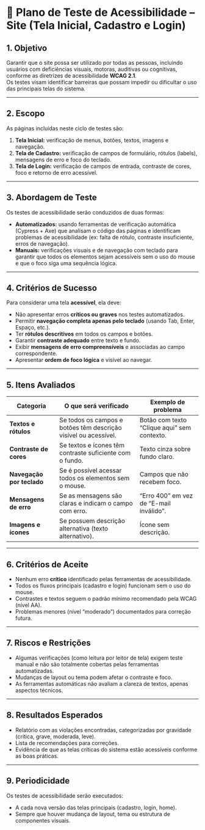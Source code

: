 # 🧩 Plano de Teste de Acessibilidade – Site (Tela Inicial, Cadastro e Login)

## 1. Objetivo
Garantir que o site possa ser utilizado por todas as pessoas, incluindo usuários com deficiências visuais, motoras, auditivas ou cognitivas, conforme as diretrizes de acessibilidade **WCAG 2.1**.  
Os testes visam identificar barreiras que possam impedir ou dificultar o uso das principais telas do sistema.

---

## 2. Escopo
As páginas incluídas neste ciclo de testes são:

1. **Tela Inicial:** verificação de menus, botões, textos, imagens e navegação.  
2. **Tela de Cadastro:** verificação de campos de formulário, rótulos (labels), mensagens de erro e foco do teclado.  
3. **Tela de Login:** verificação de campos de entrada, contraste de cores, foco e retorno de erro acessível.

---

## 3. Abordagem de Teste
Os testes de acessibilidade serão conduzidos de duas formas:

- **Automatizados:** usando ferramentas de verificação automática (Cypress + Axe) que analisam o código das páginas e identificam problemas de acessibilidade (ex: falta de rótulo, contraste insuficiente, erros de navegação).  
- **Manuais:** verificações visuais e de navegação com teclado para garantir que todos os elementos sejam acessíveis sem o uso do mouse e que o foco siga uma sequência lógica.

---

## 4. Critérios de Sucesso
Para considerar uma tela **acessível**, ela deve:

- Não apresentar erros **críticos ou graves** nos testes automatizados.  
- Permitir **navegação completa apenas pelo teclado** (usando Tab, Enter, Espaço, etc.).  
- Ter **rótulos descritivos** em todos os campos e botões.  
- Garantir **contraste adequado** entre texto e fundo.  
- Exibir **mensagens de erro compreensíveis** e associadas ao campo correspondente.  
- Apresentar **ordem de foco lógica** e visível ao navegar.

---

## 5. Itens Avaliados

| Categoria | O que será verificado | Exemplo de problema |
|------------|-----------------------|----------------------|
| **Textos e rótulos** | Se todos os campos e botões têm descrição visível ou acessível. | Botão com texto “Clique aqui” sem contexto. |
| **Contraste de cores** | Se textos e ícones têm contraste suficiente com o fundo. | Texto cinza sobre fundo claro. |
| **Navegação por teclado** | Se é possível acessar todos os elementos sem o mouse. | Campos que não recebem foco. |
| **Mensagens de erro** | Se as mensagens são claras e indicam o campo com erro. | “Erro 400” em vez de “E-mail inválido”. |
| **Imagens e ícones** | Se possuem descrição alternativa (texto alternativo). | Ícone sem descrição. |

---

## 6. Critérios de Aceite

- Nenhum erro **crítico** identificado pelas ferramentas de acessibilidade.  
- Todos os fluxos principais (cadastro e login) funcionam sem o uso do mouse.  
- Contrastes e textos seguem o padrão mínimo recomendado pela WCAG (nível AA).  
- Problemas menores (nível “moderado”) documentados para correção futura.

---

## 7. Riscos e Restrições

- Algumas verificações (como leitura por leitor de tela) exigem teste manual e não são totalmente cobertas pelas ferramentas automatizadas.  
- Mudanças de layout ou tema podem afetar o contraste e foco.  
- As ferramentas automáticas não avaliam a clareza de textos, apenas aspectos técnicos.

---

## 8. Resultados Esperados

- Relatório com as violações encontradas, categorizadas por gravidade (crítica, grave, moderada, leve).  
- Lista de recomendações para correções.  
- Evidência de que as telas críticas do sistema estão acessíveis conforme as boas práticas.

---

## 9. Periodicidade

Os testes de acessibilidade serão executados:

- A cada nova versão das telas principais (cadastro, login, home).  
- Sempre que houver mudança de layout, tema ou estrutura de componentes visuais.
